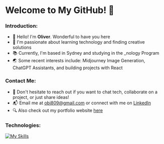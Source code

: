 # Welcome to My GitHub! 💫

### Introduction:

- 👋 Hello! I'm **Oliver**. Wonderful to have you here
- 🚀 I'm passionate about learning technology and finding creative solutions
- 📚 Currently, I'm based in Sydney and studying in the _nology Program
- 🌏 Some recent interests include: Midjourney Image Generation, ChatGPT Assistants, and building projects with React  

### Contact Me:

- 💬 Don't hesitate to reach out if you want to chat tech, collaborate on a project, or just share ideas!
- 📬 Email me at obj809@gmail.com or connect with me on [LinkedIn](https://www.linkedin.com/in/obj809/)
- 🔍 Also check out my portfolio website [here](https://cyberforge1.github.io/portfolio-project)


### Technologies: 

  [![My Skills](https://skillicons.dev/icons?i=html,css,sass,bootstrap,js,react,nodejs,python,django,flask,java,mongodb,firebase,mysql,aws)](https://skillicons.dev)

<!---
cyberforge1/cyberforge1 is a ✨ special ✨ repository because its `README.md` (this file) appears on your GitHub profile.
You can click the Preview link to take a look at your changes.
--->
<!---
- 🌱 Some recent interests include: Midjourney Image Generation, creating chatGPT assistants, and building projects with React
--->


